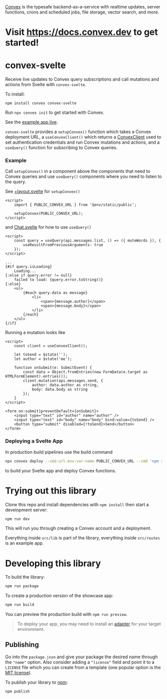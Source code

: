 <svg xmlns="http://www.w3.org/2000/svg" width="126" height="20" fill="none" class="fill-neutral-n11"><g clip-path="url(#logo_svg__a)"><path d="M3.185 17.467Q.358 14.938.358 10 .357 5.063 3.243 2.533 6.125.004 11.127.003q2.075-.001 3.672.305a11.6 11.6 0 0 1 3.055 1.034v5.339q-2.269-1.133-5.15-1.133-2.54 0-3.749 1.01Q7.744 7.57 7.745 10q-.001 2.35 1.192 3.4 1.19 1.054 3.77 1.053 2.73 0 5.19-1.335v5.585q-2.73 1.295-6.807 1.294c-3.388 0-6.02-.844-7.905-2.53M19.538 9.997q0-4.897 2.653-7.448 2.654-2.55 8-2.549c3.59 0 6.273.85 8.058 2.549q2.67 2.549 2.671 7.448 0 9.996-10.73 9.997-10.652.004-10.652-9.997M32.75 13.4q.786-1.055.786-3.4 0-2.307-.786-3.38-.788-1.073-2.56-1.073-1.73.002-2.5 1.073-.768 1.073-.768 3.38 0 2.35.768 3.4.768 1.054 2.5 1.053 1.77-.002 2.56-1.053M42.603.404h6.767l.193 1.458q1.116-.81 2.845-1.336A12.3 12.3 0 0 1 55.985 0q3.422 0 5 1.782c1.051 1.188 1.576 3.02 1.576 5.505v12.305h-7.228V8.055q0-1.296-.558-1.862c-.372-.38-.995-.565-1.867-.565q-.806 0-1.653.385a4.6 4.6 0 0 0-1.424.992v12.587h-7.228zM62.582.405h7.536l3.461 11.252L77.041.405h7.536l-7.192 19.187H69.77zM86.852 17.942c-2.171-1.714-3.187-4.69-3.187-7.903 0-3.13.808-5.708 2.654-7.49S90.976 0 94.526 0q4.898 0 7.71 2.388 2.81 2.39 2.811 6.517v3.362H91.302c.342.998.775 1.72 1.839 2.166q1.598.67 4.45.668 1.703 0 3.47-.282c.415-.068 1.098-.174 1.458-.254v4.665c-1.796.513-4.19.77-6.89.77-3.632-.003-6.605-.343-8.777-2.058m10.601-9.804c0-.95-1.04-2.995-3.129-2.995-1.884 0-3.129 2.013-3.129 2.995z"></path><path d="M110.723 9.836 103.955.405h7.844l13.843 19.187h-7.92l-3.077-4.292-3.078 4.292h-7.883zM117.548.405h7.808l-5.993 8.4-3.965-5.383z"></path></g><defs><clipPath id="logo_svg__a"><path d="M0 0h126v20H0z"></path></clipPath></defs></svg>

[Convex](https://www.convex.dev/) is the typesafe backend-as-a-service with realtime updates, server functions, crons and scheduled jobs, file storage, vector search, and more.

# Visit https://docs.convex.dev to get started!

# convex-svelte

Receive live updates to Convex query subscriptions and call mutations and actions from Svelte with `convex-svelte`.

To install:

```
npm install convex convex-svelte
```

Run `npx convex init` to get started with Convex.

See the [example app live](https://convex-svelte.vercel.app/).

`convex-svelte` provides a `setupConvex()` function which takes a Convex deployment URL,
a `useConvexClient()` which returns a [ConvexClient](https://docs.convex.dev/api/classes/browser.ConvexClient)
used to set authentication credentials and run Convex mutations and actions,
and a `useQuery()` function for subscribing to Convex queries.

### Example

Call `setupConvex()` in a component above the components that need to Convex queries
and use `useQuery()` components where you need to listen to the query.

See [+layout.svelte](src/routes/+layout.svelte) for `setupConvex()`

```svelte
<script>
	import { PUBLIC_CONVEX_URL } from '$env/static/public';

	setupConvex(PUBLIC_CONVEX_URL);
</script>
```

and [Chat.svelte](src/routes/Chat.svelte) for how to use `useQuery()`

```svelte
<script>
	const query = useQuery(api.messages.list, () => ({ muteWords }), {
		useResultFromPreviousArguments: true
	});
</script>

...
{#if query.isLoading}
	Loading...
{:else if query.error != null}
	failed to load: {query.error.toString()}
{:else}
	<ul>
		{#each query.data as message}
			<li>
				<span>{message.author}</span>
				<span>{message.body}</span>
			</li>
		{/each}
	</ul>
{/if}
```

Running a mutation looks like

```svelte
<script>
	const client = useConvexClient();

	let toSend = $state('');
	let author = $state('me');

	function onSubmit(e: SubmitEvent) {
		const data = Object.fromEntries(new FormData(e.target as HTMLFormElement).entries());
		client.mutation(api.messages.send, {
			author: data.author as string,
			body: data.body as string
		});
	}
</script>

<form on:submit|preventDefault={onSubmit}>
	<input type="text" id="author" name="author" />
	<input type="text" id="body" name="body" bind:value={toSend} />
	<button type="submit" disabled={!toSend}>Send</button>
</form>
```

### Deploying a Svelte App

In production build pipelines use the build command

```bash
npx convex deploy --cmd-url-env-var-name PUBLIC_CONVEX_URL --cmd 'npm run build'
```

to build your Svelte app and deploy Convex functions.

# Trying out this library

Clone this repo and install dependencies with `npm install` then start a development server:

```bash
npm run dev
```

This will run you through creating a Convex account and a deployment.

Everything inside `src/lib` is part of the library, everything inside `src/routes` is an example app.

# Developing this library

To build the library:

```bash
npm run package
```

To create a production version of the showcase app:

```bash
npm run build
```

You can preview the production build with `npm run preview`.

> To deploy your app, you may need to install an [adapter](https://kit.svelte.dev/docs/adapters) for your target environment.

## Publishing

Go into the `package.json` and give your package the desired name through the `"name"` option. Also consider adding a `"license"` field and point it to a `LICENSE` file which you can create from a template (one popular option is the [MIT license](https://opensource.org/license/mit/)).

To publish your library to [npm](https://www.npmjs.com):

```bash
npm publish
```

